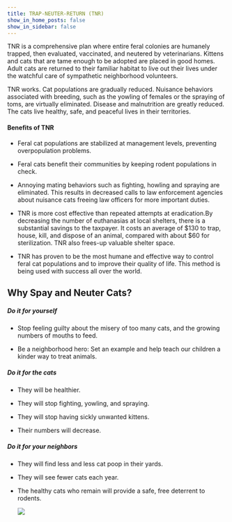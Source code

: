```yaml
---
title: TRAP-NEUTER-RETURN (TNR)
show_in_home_posts: false
show_in_sidebar: false
---
```

TNR is a comprehensive plan where entire feral colonies are humanely trapped, then evaluated, vaccinated, and neutered by veterinarians. Kittens and cats that are tame enough to be adopted are placed in good homes. Adult cats are returned to their familiar habitat to live out their lives under the watchful care of sympathetic neighborhood volunteers.

TNR works. Cat populations are gradually reduced. Nuisance behaviors associated with breeding, such as the yowling of females or the spraying of toms, are virtually eliminated. Disease and malnutrition are greatly reduced. The cats live healthy, safe, and peaceful lives in their territories.

#### Benefits of TNR

*   Feral cat populations are stabilized at management levels, preventing overpopulation problems.
    
*   Feral cats benefit their communities by keeping rodent populations in check.
    
*   Annoying mating behaviors such as fighting, howling and spraying are eliminated. This results in decreased calls to law enforcement agencies about nuisance cats freeing law officers for more important duties.
    
*   TNR is more cost effective than repeated attempts at eradication.By decreasing the number of euthanasias at local shelters, there is a substantial savings to the taxpayer. It costs an average of $130 to trap, house, kill, and dispose of an animal, compared with about $60 for sterilization. TNR also frees-up valuable shelter space.
    
*   TNR has proven to be the most humane and effective way to control feral cat populations and to improve their quality of life. This method is being used with success all over the world.
    

## Why Spay and Neuter Cats?

##### Do it for yourself

*   Stop feeling guilty about the misery of too many cats, and the growing numbers of mouths to feed.
    
*   Be a neighborhood hero: Set an example and help teach our children a kinder way to treat animals.
    

##### Do it for the cats

*   They will be healthier.
    
*   They will stop fighting, yowling, and spraying.
    
*   They will stop having sickly unwanted kittens.
    
*   Their numbers will decrease.
    

##### Do it for your neighbors

*   They will find less and less cat poop in their yards.
    
*   They will see fewer cats each year.
    
*   The healthy cats who remain will provide a safe, free deterrent to rodents.
    
    ![](images/11.jpg)